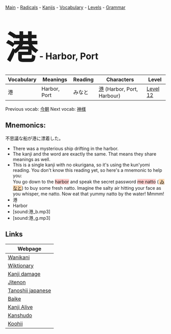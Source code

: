 <style> bigfont {font-size: 100px}</style>
[Main](../README.md) -
[Radicals](../radicals.md) -
[Kanjis](../kanjis.md) -
[Vocabulary](../vocabulary.md) -
[Levels](../levels.md) -
[Grammar](../grammar.md)
# <bigfont> 港</bigfont> - Harbor, Port 

| Vocabulary | Meanings | Reading | Characters | Level |
| --- | --- | --- | --- | --- |
| 港 | Harbor, Port | みなと |  [港](../kanjis/港.md) (Harbor, Port, Harbour) | [Level 12](../levels/wk_level12.md) |

Previous vocab: [今朝](今朝.md) Next vocab: [神様](神様.md) 

## Mnemonics:
不思議な船が港に漂着した。
* There was a mysterious ship drifting in the harbor.
* The kanji and the word are exactly the same. That means they share meanings as well.
* This is a single kanji with no okurigana, so it's using the kun'yomi reading. You don't know this reading yet, so here's a mnemonic to help you:<br />You go down to the <span style="background-color:#ffcccb"> harbor</span> and speak the secret password <span style="background-color:#ffcccb"> me natto</span> (<span style="background-color:#fed8b1"> [みなと](https://jisho.org/search/みなと)</span>) to buy some fresh natto. Imagine the salty air hitting your face as you whisper, me natto. Now eat that yummy natto by the water! Mmmm!
* 港
* Harbor
* [sound:港_b.mp3]
* [sound:港_g.mp3]


## Links 

| Webpage |
| --- |
| [Wanikani          ](https://www.wanikani.com/kanji/港) |
| [Wiktionary        ](https://en.wiktionary.org/wiki/港) |
| [Kanji damage      ](http://www.kanjidamage.com/kanji/search?utf8=✓&q=港) |
| [Jitenon           ](https://jitenon.com/kanji/港) |
| [Tanoshii japanese ](https://www.tanoshiijapanese.com/dictionary/kanji.cfm?k=港) |
| [Baike             ](https://baike.baidu.com/item/港) |
| [Kanji Alive       ](https://app.kanjialive.com/港) |
| [Kanshudo          ](https://www.kanshudo.com/searchmn?q=港) |
| [Koohii            ](https://kanji.koohii.com/study/kanji/港) |
